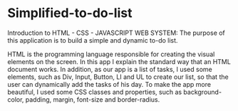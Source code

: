 # Simplified-to-do-list
Introduction to HTML - CSS - JAVASCRIPT WEB SYSTEM:
The purpose of this application is to build a simple and dynamic to-do list.

HTML is the programming language responsible for creating the visual elements on the screen. 
In this app I explain the standard way that an HTML document works. 
In addition, as our app is a list of tasks, I used some elements, such as Div, Input, Button, LI and UL to create our list, so that the user can dynamically add the tasks of his day.
To make the app more beautiful, I used some CSS classes and properties, such as background-color, padding, margin, font-size and border-radius.
